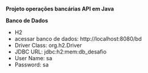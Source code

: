 <b>Projeto operações bancárias API em Java</b>

<b>Banco de Dados</b>
<ul>
  <li>H2</li>
  <li>acessar banco de dados: http://localhost:8080/bd</li>
  <li>Driver Class: org.h2.Driver</li>
  <li>JDBC URL: jdbc:h2:mem:db_desafio</li>
  <li>User Name: sa</li>
  <li>Password: sa</li>
</ul>
